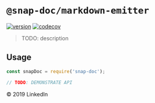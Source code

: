 # `@snap-doc/markdown-emitter`

[![version](https://img.shields.io/npm/v/@snap-doc/markdown-emitter.svg)](https://www.npmjs.com/package/@snap-doc/markdown-emitter)
[![codecov](https://codecov.io/gh/snap-doc/snap-doc/branch/master/graph/badge.svg)](https://codecov.io/gh/snap-doc/snap-doc)

> TODO: description

## Usage

```ts
const snapDoc = require('snap-doc');

// TODO: DEMONSTRATE API
```

&copy; 2019 LinkedIn
